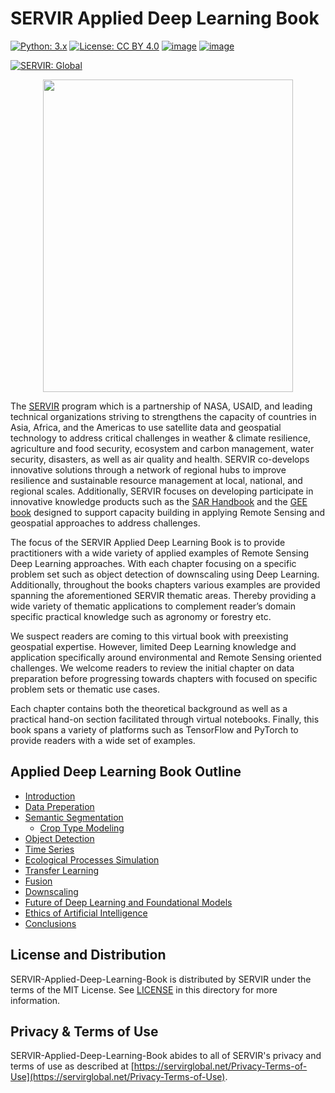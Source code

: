 # SERVIR Applied Deep Learning Book

[![Python: 3.x](https://img.shields.io/badge/python-3.x-blue.svg)](https://www.python.org/)
[![License: CC BY 4.0](https://img.shields.io/badge/License-CC_BY_4.0-lightgrey.svg)](https://creativecommons.org/licenses/by/4.0/)
[![image](https://img.shields.io/pypi/v/servir-aces.svg)](https://pypi.python.org/pypi/servir-aces)
[![image](https://img.shields.io/conda/vn/conda-forge/servir-aces.svg)](https://anaconda.org/conda-forge/servir-aces)
<!-- [![Conda Downloads](https://img.shields.io/conda/dn/conda-forge/servir-aces.svg)](https://anaconda.org/conda-forge/servir-aces) -->
[![SERVIR: Global](https://img.shields.io/badge/SERVIR-Global-green)](https://servirglobal.net)

<!-- #![](Images/Book_Cover.png) -->

<p align="center">
  <img width="400" height="500" src="https://github.com/SERVIR/SERVIR-Applied-Deep-Learning-Book/blob/main/Images/Book_Cover.png">
</p>


The [SERVIR](https://servirglobal.net/) program which is a partnership of NASA, USAID, and leading technical organizations striving to strengthens the capacity of countries in Asia, Africa, and the Americas to use satellite data and geospatial technology to address critical challenges in weather & climate resilience, agriculture and food security, ecosystem and carbon management, water security, disasters, as well as air quality and health. SERVIR co-develops innovative solutions through a network of regional hubs to improve resilience and sustainable resource management at local, national, and regional scales. Additionally, SERVIR focuses on developing participate in innovative knowledge products such as the [SAR Handbook](https://servirglobal.net/resources/sar-handbook) and the [GEE book](https://www.eefabook.org/) designed to support capacity building in applying Remote Sensing and geospatial approaches to address challenges. 

The focus of the SERVIR Applied Deep Learning Book is to provide practitioners with a wide variety of applied examples of Remote Sensing Deep Learning approaches. With each chapter focusing on a specific problem set such as object detection of downscaling using Deep Learning. Additionally, throughout the books chapters various examples are provided spanning the aforementioned SERVIR thematic areas. Thereby providing a wide variety of thematic applications to complement reader’s domain specific practical knowledge such as agronomy or forestry etc. 

We suspect readers are coming to this virtual book with preexisting geospatial expertise. However, limited Deep Learning knowledge and application specifically around environmental and Remote Sensing oriented challenges. We welcome readers to review the initial chapter on data preparation before progressing towards chapters with focused on specific problem sets or thematic use cases. 

Each chapter contains both the theoretical background as well as a practical hand-on section facilitated through virtual notebooks. Finally, this book spans a variety of platforms such as TensorFlow and PyTorch to provide readers with a wide set of examples.

## Applied Deep Learning Book Outline

* [Introduction](https://github.com/SERVIR/SERVIR-Applied-Deep-Learning-Book/tree/main/01_Introduction)
* [Data Preperation](https://github.com/SERVIR/SERVIR-Applied-Deep-Learning-Book/tree/main/02_Data_Preperation)
* [Semantic Segmentation](https://github.com/SERVIR/SERVIR-Applied-Deep-Learning-Book/tree/main/03_Semantic_Segmentation)
  * [Crop Type Modeling](https://github.com/SERVIR/SERVIR-Applied-Deep-Learning-Book/tree/main/03_Semantic_Segmentation/01__Crop_Mapping) 
* [Object Detection](https://github.com/SERVIR/SERVIR-Applied-Deep-Learning-Book/tree/main/04_Object_Detection)
* [Time Series](https://github.com/SERVIR/SERVIR-Applied-Deep-Learning-Book/tree/main/05_Time_Series)
* [Ecological Processes Simulation](https://github.com/SERVIR/SERVIR-Applied-Deep-Learning-Book/tree/main/06_Ecological_Processes_Simulation)
* [Transfer Learning](https://github.com/SERVIR/SERVIR-Applied-Deep-Learning-Book/tree/main/07_Transfer_Learning)
* [Fusion](https://github.com/SERVIR/SERVIR-Applied-Deep-Learning-Book/tree/main/07_Transfer_Learning)
* [Downscaling](https://github.com/SERVIR/SERVIR-Applied-Deep-Learning-Book/tree/main/09_Downscaling)
* [Future of Deep Learning and Foundational Models](https://github.com/SERVIR/SERVIR-Applied-Deep-Learning-Book/tree/main/10_Future_of_Deep_Learning_and_Foundational_Models) 
* [Ethics of Artificial Intelligence](https://github.com/SERVIR/SERVIR-Applied-Deep-Learning-Book/tree/main/11_Ethics_and_Artificial_Intelligence)
* [Conclusions](https://github.com/SERVIR/SERVIR-Applied-Deep-Learning-Book/tree/main/12_Conclusions)


	


## License and Distribution

SERVIR-Applied-Deep-Learning-Book is distributed by SERVIR under the terms of the MIT License. See
[LICENSE](https://github.com/SERVIR/SERVIR-Applied-Deep-Learning-Book/blob/main/LICENSE) in this directory for more information.

## Privacy & Terms of Use

SERVIR-Applied-Deep-Learning-Book abides to all of SERVIR's privacy and terms of use as described
at [https://servirglobal.net/Privacy-Terms-of-Use](https://servirglobal.net/Privacy-Terms-of-Use).